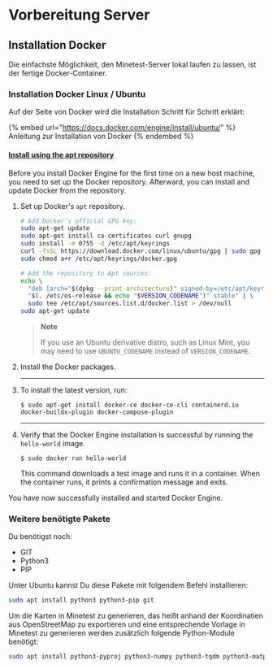 # Vorbereitung Server

## Installation Docker

Die einfachste Möglichkeit, den Minetest-Server lokal laufen zu lassen, ist der fertige Docker-Container.

### Installation Docker Linux / Ubuntu

Auf der Seite von Docker wird die Installation Schritt für Schritt erklärt:

{% embed url="https://docs.docker.com/engine/install/ubuntu/" %}
Anleitung zur Installation von Docker
{% endembed %}

#### [Install using the apt repository](https://docs.docker.com/engine/install/ubuntu/#install-using-the-repository)

Before you install Docker Engine for the first time on a new host machine, you need to set up the Docker repository. Afterward, you can install and update Docker from the repository.

1.  Set up Docker's `apt` repository.

    ```bash
    # Add Docker's official GPG key:
    sudo apt-get update
    sudo apt-get install ca-certificates curl gnupg
    sudo install -m 0755 -d /etc/apt/keyrings
    curl -fsSL https://download.docker.com/linux/ubuntu/gpg | sudo gpg --dearmor -o /etc/apt/keyrings/docker.gpg
    sudo chmod a+r /etc/apt/keyrings/docker.gpg

    # Add the repository to Apt sources:
    echo \
      "deb [arch="$(dpkg --print-architecture)" signed-by=/etc/apt/keyrings/docker.gpg] https://download.docker.com/linux/ubuntu \
      "$(. /etc/os-release && echo "$VERSION_CODENAME")" stable" | \
      sudo tee /etc/apt/sources.list.d/docker.list > /dev/null
    sudo apt-get update
    ```

    > **Note**
    >
    > If you use an Ubuntu derivative distro, such as Linux Mint, you may need to use `UBUNTU_CODENAME` instead of `VERSION_CODENAME`.
2. Install the Docker packages.
3.  ***

    To install the latest version, run:

    ```console
    $ sudo apt-get install docker-ce docker-ce-cli containerd.io docker-buildx-plugin docker-compose-plugin
    ```

    ***
4.  Verify that the Docker Engine installation is successful by running the `hello-world` image.

    ```console
    $ sudo docker run hello-world
    ```

    This command downloads a test image and runs it in a container. When the container runs, it prints a confirmation message and exits.

You have now successfully installed and started Docker Engine.

### Weitere benötigte Pakete

Du benötigst noch:

* GIT
* Python3
* PIP

Unter Ubuntu kannst Du diese Pakete mit folgendem Befehl installieren:

```bash
sudo apt install python3 python3-pip git
```

Um die Karten in Minetest zu generieren, das heißt anhand der Koordinatien aus OpenStreetMap zu exportieren und eine entsprechende Vorlage in Minetest zu generieren werden zusätzlich folgende Python-Module benötigt:

```bash
sudo apt install python3-pyproj python3-numpy python3-tqdm python3-matplotlib
```
